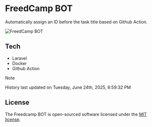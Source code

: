 # FreedCamp BOT

Automatically assign an ID before the task title based on Github Action.

![FreedCamp BOT](https://repository-images.githubusercontent.com/737932867/7d34798b-2680-471c-b089-a78a718d3d6a)

## Tech

- Laravel
- Docker
- Github Action

> [!NOTE]  
> History last updated on Tuesday, June 24th, 2025, 6:59:32 PM

## License

The Freedcamp BOT is open-sourced software licensed under the [MIT license](https://opensource.org/licenses/MIT).
